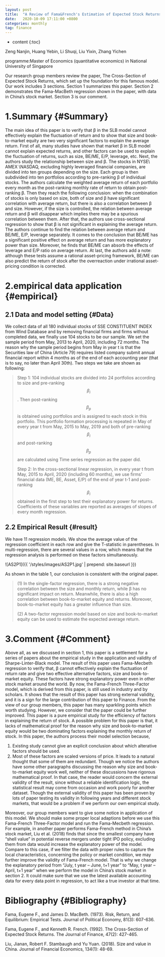 ```yaml
---
layout: post
title:  "A Review of Fama&French's Estimation of Expected Stock Returns with Evidence From China's Stock Market"
date:   2020-10-09 17:11:00 +0800
categories: monthly
tag: finance
---
```


* content
{:toc}

<script type="text/javascript" src="https://cdn.mathjax.org/mathjax/latest/MathJax.js?config=TeX-AMS-MML_HTMLorMML"></script>

Zeng Nanjin, Huang Yebin,   Li Shuqi,   Liu Yixin,   Zhang Yichen

programme:Master of Economics (quantitative economics)
in National University of Singapore

Our research group members review the paper, The Cross-Section of Expected Stock Returns, which set up the foundation for this famous model. 
Our work includes 3 sections. Section 1 summarizes this paper. Section 2 demonstrates the Fama-MacBeth regression shown in the paper, with data in China’s stock market. Section 3 is our comment.



1.Summary		{#Summary}
====================================
The main idea of this paper is to verify that β in the SLB model cannot effectively explain the fluctuation of return and to show that size and book-to-market equity are two very significant factors to explain the average return. 
First of all, many studies have shown that market β in SLB model cannot explain expected returns, and other factors can be used to explain the fluctuation of returns, such as size, BE/ME, E/P, leverage, etc. Next, the authors study the relationship between size and β. The stocks in NYSE\ AMEX \NASDAQ, excluding highly leveraged financial companies, are divided into ten groups depending on the size. Each group is then subdivided into ten portfolios according to pre-ranking β of individual stocks. The authors calculate the weighted average return of each portfolio every month as the post-ranking monthly rate of return to obtain post-ranking β. Then they reach the following conclusion: when the combination of stocks is only based on size, both of size and β have significant correlation with average return, but there is also a correlation between β and size. However, if the size is controlled, the relation between average return and β will disappear which implies there may be a spurious correlation between them. 
After that, the authors use cross-sectional regression to show that β is not significant in explaining the average return. The authors continue to find the relation between average return and BE/ME, E/P, leverage separately. It comes to the conclusion that BE/ME has a significant positive effect on average return and has more explanatory power than size. Moreover, he finds that BE/ME can absorb the effects of leverage and E/P ratio on average return.
At last, the authors add a note: although these tests assume a rational asset-pricing framework, BE/ME can also predict the return of stock after the overreaction under irrational asset-pricing condition is corrected.


2.empirical data application		{#empirical}
=====================================


2.1 Data and model setting	     {#Data}
------------------------------------
We collect data of all 180 individual stocks of SSE CONSTITUENT INDEX from Wind Database and by removing financial firms and firms without completed data, we finally use 104 stocks to be our sample. We set the sample period from May, 2013 to April, 2020, including 72 months. The reason why the sample period begins from May in year t is that the Securities law of China (Article 79) requires listed company submit annual financial report within 4 months as of the end of each accounting year (that is to say, no later than April 30th). 
Two steps we take are shown as following:
>Step 1: 104 individual stocks are divided into 24 portfolios according to size and pre-ranking $$\beta_{i}$$. Then post-ranking $$\beta_{p}$$ is obtained using portfolios and is assigned to each stock in this portfolio. This portfolio formation processing is repeated in May of every year t from May, 2015 to May, 2019 and both of pre-ranking $$\beta_{i}$$ and post-ranking $$\beta_{p}$$ are calculated using Time series regression as the paper did. 
>
>Step 2: In the cross-sectional linear regression, in every year t from May, 2015 to April, 2020 (including 60 months), we use firms’ financial data (ME, BE, Asset, E/P) of the end of year t-1 and post-ranking $$\beta_{i}$$ obtained in the first step to test their explanatory power for returns. Coefficients of these variables are reported as averages of slopes of every month regression.



2.2 Empirical Result	{#result}
------------------------------------
We have 11 regression models. We show the average value of the regression coefficient in each row and give the T-statistic in parentheses. In multi-regression, there are several values in a row, which means that the regression analysis is performed on these factors simultaneously. 

![AS2P1]({{ '/styles/images/AS2P1.jpg' | prepend: site.baseurl  }})

As shown in the table 1, our conclusion is consistent with the original paper.
>(1) In the single-factor regression, there is a strong negative correlation between the size and monthly return, while β has no significant impact on return. Meanwhile, there is also a high correlation between book-to-market equity and returns. Moreover, book-to-market equity has a greater influence than size.
>
>(2) A two-factor regression model based on size and book-to-market equity can be used to estimate the expected average return.



3.Comment		{#Comment}
====================================
Above all, as we discussed in section 1, this paper is a settlement for a series of papers about the empirical study in the application and validity of Sharpe-Linter-Black model. The result of this paper uses Fama-Mecbeth regression to verify that, β cannot effectively explain the fluctuation of return rate and give two effective alternative factors, size and book-to-market equity. These factors have strong explanatory power even in other stock market around the world. By now, the Fama-French Three-Factor model, which is derived from this paper, is still used in industry and by scholars. It shows that the result of this paper has strong external validity, and it is a sign for the large contribution of this paper to Finance. 
From the view of our group members, this paper has many sparkling points which worth studying. However, we consider that the paper could be further improved. 
This paper is a pure empirical study for the efficiency of factors in explaining the return of stock. A possible problem for this paper is that, it lacks of mathematical proof for the reason why size and book-to-market equity would be two dominating factors explaining the monthly return of stock. In this paper, the authors process their model selection because,
1.	Existing study cannot give an explicit conclusion about which alterative factors should be used.
2.	Most of these factors are scaled versions of price. It leads to a natural thought that some of them are redundant.
Though we notice the authors have some other paragraphs discussing the reason why size and book-to-market equity work well, neither of these discussions have rigorous mathematical proof. In that case, the reader would concern the external validity of the result, since without a reliable identification logic, the statistical result may come from occasion and work poorly for another dataset. Though the external validity of this paper has been proven by lots of paper testing its validity in following years and different stock markets, that would be a problem if we perform our own empirical study.

Moreover, our group members want to give some notice in application of this model. We should make some proper local adaptions before we use this Fama-French Three-Factor model and run the Fama-Mecbeth regression. For example, in another paper performs Fama-French method in China’s stock market, Liu et al. (2018) finds that since the smallest company have “shell value” in potential reverse mergers under tight IPO policy, excluding them from data would increase the explanatory power of the model. 
Compare to this case, if we filter the data with proper rules to capture the local characteristics, concerning the policy or market condition, we may further improve the validity of Fama-French model. That is why we change the explanatory period from “July, t year – June, t+1 year” to “May, t year – April, t+1 year” when we perform the model in China’s stock market in section 2. It could make sure that we use the latest available accounting data for every data point in regression, to act like a true investor at that time.


Bibliography 		{#Bibliography}
====================================
Fama, Eugene F., and James D. MacBeth. (1973). Risk, Return, and Equilibrium: Empirical Tests. Journal of Political Economy, 81(3): 607-636.

Fama, Eugene F., and Kenneth R. French. (1992). The Cross-Section of Expected Stock Returns. The Journal of Finance, 47(2): 427-465.

Liu, Jianan, Robert F. Stambaugh and Yu Yuan. (2018). Size and value in China. Journal of Financial Economics, 134(1): 48-69.
